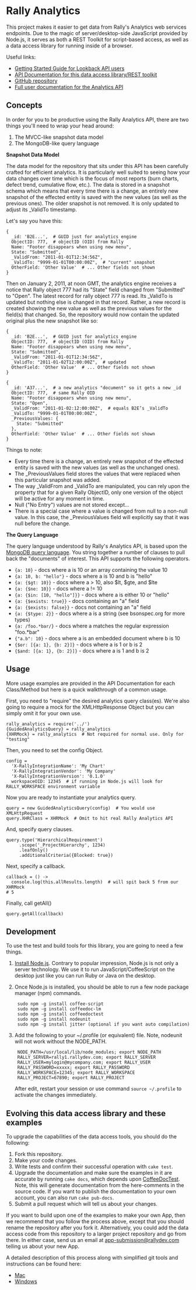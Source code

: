 # Rally Analytics #

This project makes it easier to get data from Rally's Analytics web services endpoints. Due to the magic of server/desktop-side 
JavaScript provided by Node.js, it serves as both a REST Toolkit for script-based access, as well as a data access library for 
running inside of a browser.

Useful links:

* [Getting Started Guide for Lookback API users](http://rally.lumenize.com/rally_analytics/Analytics2.0LookbackAPIUserManual.html)
* [API Documentation for this data access library/REST toolkit](http://rally.lumenize.com/rally_analytics/docs/index.html)
* [GitHub repository](https://github.com/RallySoftware/rally_analytics)
* [Full user documentation for the Analytics API](http://rally.lumenize.com/rally_analytics/User_Documentation.pdf)

## Concepts ##

In order for you to be productive using the Rally Analytics API, there are two things you'll need to wrap your head around:

1. The MVCC-like snapshot data model
2. The MongoDB-like query language

**Snapshot Data Model**

The data model for the repository that sits under this API has been carefully crafted for efficient analytics. It is particularly 
well suited to seeing how your data changes over time which is the focus of most reports (burn charts, defect trend, cumulative flow, etc.). 
The data is stored in a snapshot schema which means that every time there is a change, an entirely new snapshot of the effected entity is 
saved with the new values (as well as the previous ones). The older snapshot is not removed. It is only updated to adjust its _ValidTo timestamp. 

Let's say you have this:

    {
      _id: 'B2E...',  # GUID just for analytics engine
      ObjectID: 777,  # objectID (OID) from Rally
      Name: "Footer disappears when using new menu",
      State: "Submitted",
      _ValidFrom: "2011-01-01T12:34:56Z",
      _ValidTo: "9999-01-01T00:00:00Z",  # "current" snapshot
      OtherField: 'Other Value'  # ... Other fields not shown
    }

Then on January 2, 2011, at noon GMT, the analytics engine receives a notice that Rally object 777 had its "State" field changed from "Submitted" 
to "Open". The latest record for rally object 777 is read. Its _ValidTo is updated but nothing else is changed in that record. Rather, a new record 
is created showing the new value as well as the previous values for the field(s) that changed. So, the repository would now contain the updated 
original plus the new snapshot like so:

    {
      _id: 'B2E...',  # GUID just for analytics engine
      ObjectID: 777,  # objectID (OID) from Rally
      Name: "Footer disappears when using new menu",
      State: "Submitted",
      _ValidFrom: "2011-01-01T12:34:56Z",  
      _ValidTo: "2011-01-02T12:00:00Z",  # updated
      OtherField: 'Other Value'  # ... Other fields not shown
    }

    {
      _id: 'A37...',  # a new analytics "document" so it gets a new _id
      ObjectID: 777,  # same Rally OID
      Name: "Footer disappears when using new menu",
      State: "Open",
      _ValidFrom: "2011-01-02:12:00:00Z",  # equals B2E’s _ValidTo
      _ValidTo: "9999-01-01T00:00:00Z",    
      _PreviousValues: {
        State: "Submitted"
      },
      OtherField: 'Other Value'  # ... Other fields not shown
    }

Things to note:

* Every time there is a change, an entirely new snapshot of the effected entity is saved with the new values (as well as the unchanged ones).  
* The _PreviousValues field stores the values that were replaced when this particular snapshot was added.
* The way _ValidFrom and _ValidTo are manipulated, you can rely upon the property that for a given Rally ObjectID, only one version of the object 
  will be active for any moment in time.
* Null ("No Entry") values are not stored except...
* There is a special case where a value is changed from null to a non-null value. In this case, the _PreviousValues field will explicitly say 
  that it was null before the change.
  
**The Query Language**

The query language understood by Rally's Analytics API, is based upon the [MongoDB query language](http://www.mongodb.org/display/DOCS/Advanced+Queries).
You string together a number of clauses to pull back the "documents" of interest. This API supports the following operators.

* `{a: 10}` - docs where a is 10 or an array containing the value 10
* `{a: 10, b: "hello"}` - docs where a is 10 and b is "hello"
* `{a: {$gt: 10}}` - docs where a > 10, also $lt, $gte, and $lte   
* `{a: {$ne: 10}}` - docs where a != 10 
* `{a: {$in: [10, "hello"]}}` - docs where a is either 10 or "hello"
* `{a: {$exists: true}}` - docs containing an "a" field
* `{a: {$exists: false}}` - docs not containing an "a" field
* `{a: {$type: 2}}` - docs where a is a string (see bsonspec.org for more types)
* `{a: /foo.*bar/}` - docs where a matches the regular expression "foo.*bar"
* `{"a.b": 10}` - docs where a is an embedded document where b is 10
* `{$or: [{a: 1}, {b: 2}]}` - docs where a is 1 or b is 2
* `{$and: [{a: 1}, {b: 2}]}` - docs where a is 1 and b is 2

## Usage ##

More usage examples are provided in the API Documentation for each Class/Method but here is a quick walkthrough of a common usage.

First, you need to "require" the desired analytics query class(es). We're also going to require a mock
for the XMLHttpResponse Object but you can simply omit it for your own use.

    rally_analytics = require('../')
    {GuidedAnalyticsQuery} = rally_analytics
    {XHRMock} = rally_analytics  # Not required for normal use. Only for "testing"

Then, you need to set the config Object.

    config =
      'X-RallyIntegrationName': 'My Chart'
      'X-RallyIntegrationVendor': 'My Company'
      'X-RallyIntegrationVersion': '0.1.0'
      workspaceOID: 12345  # if running in Node.js will look for RALLY_WORKSPACE environment variable
      
Now you are ready to instantiate your analytics query.
      
    query = new GuidedAnalyticsQuery(config)  # You would use XMLHttpRequest
    query.XHRClass = XHRMock  # Omit to hit real Rally Analytics API
    
And, specify query clauses.

    query.type('HierarchicalRequirement')
         .scope('_ProjectHierarchy', 1234)
         .leafOnly()
         .additionalCriteria({Blocked: true})
    
Next, specify a callback.

    callback = () ->
      console.log(this.allResults.length)  # will spit back 5 from our XHRMock
    # 5

Finally, call getAll()

    query.getAll(callback)
    
## Development ##

To use the test and build tools for this library, you are going to need a few things.

1. [Install Node.js](http://nodejs.org/#download). Contrary to popular impression, Node.js is not only a server 
   technology. We use it to run JavaScript/CoffeeScript on the desktop just like you can run Ruby or Java
   on the desktop.
2. Once Node.js is installed, you should be able to run a few node package manager (npm) commands.
        
        sudo npm -g install coffee-script
        sudo npm -g install coffeedoc-lm
        sudo npm -g install coffeedoctest
        sudo npm -g install nodeunit
        sudo npm -g install jitter (optional if you want auto compilation)
        
3. Add the following to your ~/.profile (or equivalent) file. Note, nodeunit will not work without the NODE_PATH.
        
        NODE_PATH=/usr/local/lib/node_modules; export NODE_PATH
        RALLY_SERVER=rally1.rallydev.com; export RALLY_SERVER
        RALLY_USER=mylogin@mycompany.com; export RALLY_USER
        RALLY_PASSWORD=xxxxx; export RALLY_PASSWORD
        RALLY_WORKSPACE=12345; export RALLY_WORKSPACE
        RALLY_PROJECT=67890; export RALLY_PROJECT
        
   After edit, restart your session or use command `source ~/.profile` to activate the changes immediately.

## Evolving this data access library and these examples ##

To upgrade the capabilities of the data access tools, you should do the following:

1. Fork this repository.
2. Make your code changes.
3. Write tests and confirm their successful operation with `cake test`.
4. Upgrade the documentation and make sure the examples in it are accurate by running `cake docs`,
   which depends upon [CoffeeDocTest](https://github.com/lmaccherone/coffeedoctest). Note, this will
   generate documentation from the here-comments in the source code.
   If you want to publish the documentation to your own account, you can also run `cake pub-docs`.
5. Submit a pull request which will tell us about your changes.

If you want to build upon one of the examples to make your own App, then we recommend that you
follow the process above, except that you should rename the repository after you fork it. Alternatively,
you could add the data access code from this repository to a larger project repository and go from there.
In either case, send us an email at [app-submission@rallydev.com](mailto:app-submission@rallydev.com)
telling us about your new App.

A detailed description of this process along with simplified git tools and instructions can be found here:

* [Mac](http://rally.lumenize.com/rally_analytics/Using_GitHub_for_Rally_Apps_Mac.pdf)
* [Windows](http://rally.lumenize.com/rally_analytics/Using_GitHub_for_Rally_Apps_Windows.pdf)





